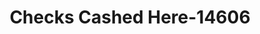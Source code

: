 ---
f_zip-code: 92056
f_state-code: CA
title: Checks Cashed Here-14606
f_phone: 760-631-6669
f_city-only: Oceanside
f_address: 4160 Oceanside Boulevard Suite 171 Oceanside
f_location-unique-id: '14606'
slug: checks-cashed-here-14606
updated-on: '2024-05-30T13:46:58.046Z'
created-on: '2024-05-30T13:36:59.803Z'
published-on: '2024-05-30T13:54:32.469Z'
f_city-state: cms/city/oceanside-ca.md
f_company: cms/company/checks-cashed-here.md
f_state: cms/state/california.md
layout: '[payday-loan].html'
tags: payday-loan
---